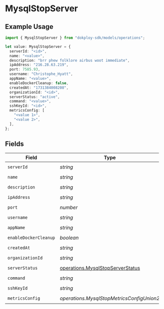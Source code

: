 # MysqlStopServer

## Example Usage

```typescript
import { MysqlStopServer } from "dokploy-sdk/models/operations";

let value: MysqlStopServer = {
  serverId: "<id>",
  name: "<value>",
  description: "brr phew folklore airbus woot immediate",
  ipAddress: "216.28.63.219",
  port: 7585.93,
  username: "Christophe_Hyatt",
  appName: "<value>",
  enableDockerCleanup: false,
  createdAt: "1731384008208",
  organizationId: "<id>",
  serverStatus: "active",
  command: "<value>",
  sshKeyId: "<id>",
  metricsConfig: [
    "<value 1>",
    "<value 2>",
  ],
};
```

## Fields

| Field                                                                                | Type                                                                                 | Required                                                                             | Description                                                                          |
| ------------------------------------------------------------------------------------ | ------------------------------------------------------------------------------------ | ------------------------------------------------------------------------------------ | ------------------------------------------------------------------------------------ |
| `serverId`                                                                           | *string*                                                                             | :heavy_check_mark:                                                                   | N/A                                                                                  |
| `name`                                                                               | *string*                                                                             | :heavy_check_mark:                                                                   | N/A                                                                                  |
| `description`                                                                        | *string*                                                                             | :heavy_check_mark:                                                                   | N/A                                                                                  |
| `ipAddress`                                                                          | *string*                                                                             | :heavy_check_mark:                                                                   | N/A                                                                                  |
| `port`                                                                               | *number*                                                                             | :heavy_check_mark:                                                                   | N/A                                                                                  |
| `username`                                                                           | *string*                                                                             | :heavy_check_mark:                                                                   | N/A                                                                                  |
| `appName`                                                                            | *string*                                                                             | :heavy_check_mark:                                                                   | N/A                                                                                  |
| `enableDockerCleanup`                                                                | *boolean*                                                                            | :heavy_check_mark:                                                                   | N/A                                                                                  |
| `createdAt`                                                                          | *string*                                                                             | :heavy_check_mark:                                                                   | N/A                                                                                  |
| `organizationId`                                                                     | *string*                                                                             | :heavy_check_mark:                                                                   | N/A                                                                                  |
| `serverStatus`                                                                       | [operations.MysqlStopServerStatus](../../models/operations/mysqlstopserverstatus.md) | :heavy_check_mark:                                                                   | N/A                                                                                  |
| `command`                                                                            | *string*                                                                             | :heavy_check_mark:                                                                   | N/A                                                                                  |
| `sshKeyId`                                                                           | *string*                                                                             | :heavy_check_mark:                                                                   | N/A                                                                                  |
| `metricsConfig`                                                                      | *operations.MysqlStopMetricsConfigUnion2*                                            | :heavy_check_mark:                                                                   | N/A                                                                                  |